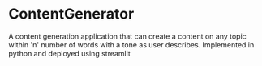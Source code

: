 # ContentGenerator
A content generation application that can create a content on any topic within 'n' number of words with a tone as user describes. Implemented in python and deployed using streamlit
